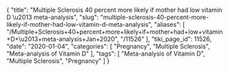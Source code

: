 {
    "title": "Multiple Sclerosis 40 percent more likely if mother had low vitamin D \u2013 meta-analysis",
    "slug": "multiple-sclerosis-40-percent-more-likely-if-mother-had-low-vitamin-d-meta-analysis",
    "aliases": [
        "/Multiple+Sclerosis+40+percent+more+likely+if+mother+had+low+vitamin+D+\u2013+meta-analysis+Jan+2020",
        "/11526"
    ],
    "tiki_page_id": 11526,
    "date": "2020-01-04",
    "categories": [
        "Pregnancy",
        "Multiple Sclerosis",
        "Meta-analysis of Vitamin D"
    ],
    "tags": [
        "Meta-analysis of Vitamin D",
        "Multiple Sclerosis",
        "Pregnancy"
    ]
}